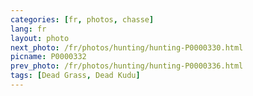 ```yaml
---
categories: [fr, photos, chasse]
lang: fr
layout: photo
next_photo: /fr/photos/hunting/hunting-P0000330.html
picname: P0000332
prev_photo: /fr/photos/hunting/hunting-P0000336.html
tags: [Dead Grass, Dead Kudu]
---
```

